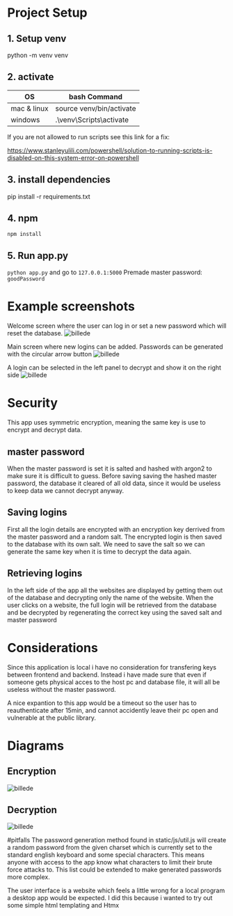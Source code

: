 # Project Setup

## 1. Setup venv
python -m venv venv

## 2. activate
|OS | bash Command |
|---|---------|
|mac & linux| source venv/bin/activate |
|windows| .\venv\Scripts\activate|

If you are not allowed to run scripts see this link for a fix:

https://www.stanleyulili.com/powershell/solution-to-running-scripts-is-disabled-on-this-system-error-on-powershell

## 3. install dependencies
pip install -r requirements.txt

## 4. npm
```npm install```

## 5. Run app.py
```python app.py```
and go to ```127.0.0.1:5000```
Premade master password: ```goodPassword```

# Example screenshots
Welcome screen where the user can log in or set a new password which will reset the database.
![billede](https://github.com/user-attachments/assets/0ebc231f-34e6-49e6-ab54-0f1bd5f0d7fc)

Main screen where new logins can be added. Passwords can be generated with the circular arrow button
![billede](https://github.com/user-attachments/assets/dc3c8c10-b953-4146-931b-4a588f043a98)

A login can be selected in the left panel to decrypt and show it on the right side
![billede](https://github.com/user-attachments/assets/21156b8b-78b7-4ba0-907e-83bb0270727b)

# Security
This app uses symmetric encryption, meaning the same key is use to encrypt and decrypt data.
## master password
When the master password is set it is salted and hashed with argon2 to make sure it is difficult to guess. 
Before saving saving the hashed master password, the database it cleared of all old data, since it would be useless to keep data we cannot decrypt anyway.

## Saving logins
First all the login details are encrypted with an encryption key derrived from the master password and a random salt.
The encrypted login is then saved to the database with its own salt. We need to save the salt so we can generate the same key when it is time to decrypt the data again.

## Retrieving logins
In the left side of the app all the websites are displayed by getting them out of the database and decrypting only the name of the website.
When the user clicks on a website, the full login will be retrieved from the database and be decrypted by regenerating the correct key using the saved salt and master password

# Considerations
Since this application is local i have no consideration for transfering keys between frontend and backend. 
Instead i have made sure that even if someone gets physical acces to the host pc and database file, it will all be useless without the master password.

A nice expantion to this app would be a timeout so the user has to reauthenticate after 15min, and cannot accidently leave their pc open and vulnerable at the public library.

# Diagrams
## Encryption
![billede](https://github.com/user-attachments/assets/def7d068-f360-4438-9670-1c08cdee7841)

## Decryption
![billede](https://github.com/user-attachments/assets/b3020d77-f8a9-4897-966c-f87e5fa1d143)

#pitfalls 
The password generation method found in static/js/util.js will create a random password from the given charset which is currently set to the standard english keyboard and some special characters. This means anyone with access to the app know what characters to limit their brute force attacks to. This list could be extended to make generated passwords more complex.

The user interface is a website which feels a little wrong for a local program a desktop app would be expected. I did this because i wanted to try out some simple html templating and Htmx


